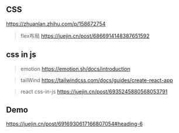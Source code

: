 ## CSS
<https://zhuanlan.zhihu.com/p/158672754>

> flex布局
<https://juejin.cn/post/6866914148387651592>

## css in js

> emotion
<https://emotion.sh/docs/introduction>

> tailWind
<https://tailwindcss.com/docs/guides/create-react-app>

> react css-in-js
<https://juejin.cn/post/6935245880568053791>

## Demo
<https://juejin.cn/post/6916930617166807054#heading-6>